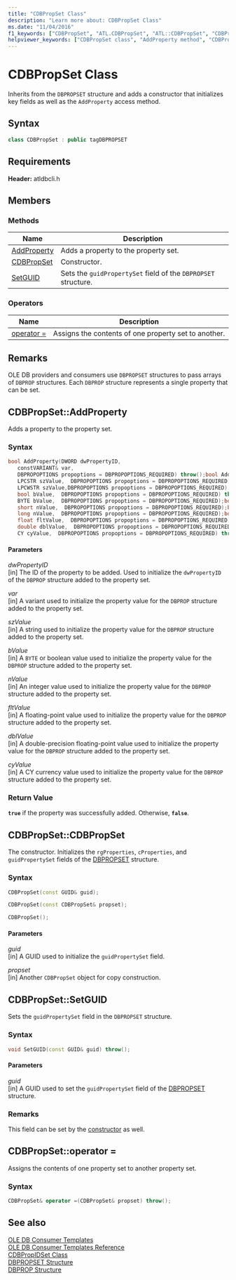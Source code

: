 ```yaml
---
title: "CDBPropSet Class"
description: "Learn more about: CDBPropSet Class"
ms.date: "11/04/2016"
f1_keywords: ["CDBPropSet", "ATL.CDBPropSet", "ATL::CDBPropSet", "CDBPropSet::AddProperty", "CDBPropSet.AddProperty", "AddProperty", "ATL::CDBPropSet::AddProperty", "ATL.CDBPropSet.AddProperty", "CDBPropSet.CDBPropSet", "CDBPropSet::CDBPropSet", "ATL::CDBPropSet::CDBPropSet", "ATL.CDBPropSet.CDBPropSet", "CDBPropSet.operator=", "ATL::CDBPropSet::operator=", "ATL.CDBPropSet.operator=", "CDBPropSet::operator=", "ATL.CDBPropSet.SetGUID", "CDBPropSet.SetGUID", "ATL::CDBPropSet::SetGUID", "CDBPropSet::SetGUID"]
helpviewer_keywords: ["CDBPropSet class", "AddProperty method", "CDBPropSet class, constructor", "operator =, property sets", "= operator, with OLE DB templates", "operator=, property sets", "SetGUID method", "AddProperty method"]
---
```

# CDBPropSet Class

Inherits from the `DBPROPSET` structure and adds a constructor that initializes key fields as well as the `AddProperty` access method.

## Syntax

```cpp
class CDBPropSet : public tagDBPROPSET
```

## Requirements

**Header:** atldbcli.h

## Members

### Methods

| Name | Description |
|-|-|
|[AddProperty](#addproperty)|Adds a property to the property set.|
|[CDBPropSet](#cdbpropset)|Constructor.|
|[SetGUID](#setguid)|Sets the `guidPropertySet` field of the `DBPROPSET` structure.|

### Operators

| Name | Description |
|-|-|
|[operator =](#op_equal)|Assigns the contents of one property set to another.|

## Remarks

OLE DB providers and consumers use `DBPROPSET` structures to pass arrays of `DBPROP` structures. Each `DBPROP` structure represents a single property that can be set.

## <a name="addproperty"></a> CDBPropSet::AddProperty

Adds a property to the property set.

### Syntax

```cpp
bool AddProperty(DWORD dwPropertyID,
   constVARIANT& var,
   DBPROPOPTIONS propoptions = DBPROPOPTIONS_REQUIRED) throw();bool AddProperty(DWORD dwPropertyID,
   LPCSTR szValue,  DBPROPOPTIONS propoptions = DBPROPOPTIONS_REQUIRED) throw();bool AddProperty(DWORD dwPropertyID,
   LPCWSTR szValue,DBPROPOPTIONS propoptions = DBPROPOPTIONS_REQUIRED) throw();bool AddProperty(DWORD dwPropertyID,
   bool bValue,  DBPROPOPTIONS propoptions = DBPROPOPTIONS_REQUIRED) throw();bool AddProperty(DWORD dwPropertyID,
   BYTE bValue,  DBPROPOPTIONS propoptions = DBPROPOPTIONS_REQUIRED);bool AddProperty(DWORD dwPropertyID,
   short nValue,  DBPROPOPTIONS propoptions = DBPROPOPTIONS_REQUIRED);bool AddProperty(DWORD dwPropertyID,
   long nValue,  DBPROPOPTIONS propoptions = DBPROPOPTIONS_REQUIRED);bool AddProperty(DWORD dwPropertyID,
   float fltValue,  DBPROPOPTIONS propoptions = DBPROPOPTIONS_REQUIRED);bool AddProperty(DWORD dwPropertyID,
   double dblValue,  DBPROPOPTIONS propoptions = DBPROPOPTIONS_REQUIRED) throw();bool AddProperty(DWORD dwPropertyID,
   CY cyValue,  DBPROPOPTIONS propoptions = DBPROPOPTIONS_REQUIRED) throw();
```

#### Parameters

*dwPropertyID*<br/>
[in] The ID of the property to be added. Used to initialize the `dwPropertyID` of the `DBPROP` structure added to the property set.

*var*<br/>
[in] A variant used to initialize the property value for the `DBPROP` structure added to the property set.

*szValue*<br/>
[in] A string used to initialize the property value for the `DBPROP` structure added to the property set.

*bValue*<br/>
[in] A `BYTE` or boolean value used to initialize the property value for the `DBPROP` structure added to the property set.

*nValue*<br/>
[in] An integer value used to initialize the property value for the `DBPROP` structure added to the property set.

*fltValue*<br/>
[in] A floating-point value used to initialize the property value for the `DBPROP` structure added to the property set.

*dblValue*<br/>
[in] A double-precision floating-point value used to initialize the property value for the `DBPROP` structure added to the property set.

*cyValue*<br/>
[in] A CY currency value used to initialize the property value for the `DBPROP` structure added to the property set.

### Return Value

**`true`** if the property was successfully added. Otherwise, **`false`**.

## <a name="cdbpropset"></a> CDBPropSet::CDBPropSet

The constructor. Initializes the `rgProperties`, `cProperties`, and `guidPropertySet` fields of the [DBPROPSET](/previous-versions/windows/desktop/ms714367(v=vs.85)) structure.

### Syntax

```cpp
CDBPropSet(const GUID& guid);

CDBPropSet(const CDBPropSet& propset);

CDBPropSet();
```

#### Parameters

*guid*<br/>
[in] A GUID used to initialize the `guidPropertySet` field.

*propset*<br/>
[in] Another `CDBPropSet` object for copy construction.

## <a name="setguid"></a> CDBPropSet::SetGUID

Sets the `guidPropertySet` field in the `DBPROPSET` structure.

### Syntax

```cpp
void SetGUID(const GUID& guid) throw();
```

#### Parameters

*guid*<br/>
[in] A GUID used to set the `guidPropertySet` field of the [DBPROPSET](/previous-versions/windows/desktop/ms714367(v=vs.85)) structure.

### Remarks

This field can be set by the [constructor](#cdbpropset) as well.

## <a name="op_equal"></a> CDBPropSet::operator =

Assigns the contents of one property set to another property set.

### Syntax

```cpp
CDBPropSet& operator =(CDBPropSet& propset) throw();
```

## See also

[OLE DB Consumer Templates](../../data/oledb/ole-db-consumer-templates-cpp.md)\
[OLE DB Consumer Templates Reference](../../data/oledb/ole-db-consumer-templates-reference.md)\
[CDBPropIDSet Class](../../data/oledb/cdbpropidset-class.md)\
[DBPROPSET Structure](/previous-versions/windows/desktop/ms714367(v=vs.85))\
[DBPROP Structure](/previous-versions/windows/desktop/ms717970(v=vs.85))
